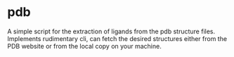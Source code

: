 # pdb
A simple script for the extraction of ligands from the pdb structure files.
Implements rudimentary cli, can fetch the desired structures either from the PDB website
or from the local copy on your machine. 

